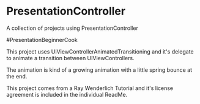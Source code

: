 # PresentationController
A collection of projects using PresentationController

#PresentationBeginnerCook

This project uses UIViewControllerAnimatedTransitioning and it's delegate to animate a transition between UIViewControllers.

The animation is kind of a growing animation with a little spring bounce at the end.

This project comes from a Ray Wenderlich Tutorial and it's license agreement is included in the individual ReadMe.
